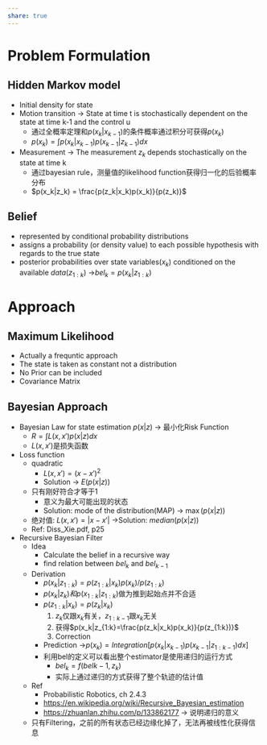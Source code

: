 ```yaml
---
share: true
---
```

# Problem Formulation

## Hidden Markov model
- Initial density for state
- Motion transition → State at time t is stochastically dependent on the state at time k-1 and the control u
	- 通过全概率定理和$p(x_k|x_{k-1})$的条件概率通过积分可获得$p(x_k)$
	- $p(x_k) = \int p(x_k|x_{k-1})p(x_{k-1}|z_{k-1})dx$
- Measurement → The measurement $z_k$ depends stochastically on the state at time k
	- 通过bayesian rule，测量值的likelihood function获得归一化的后验概率分布
	- $p(x_k|z_k) = \frac{p(z_k|x_k)p(x_k)}{p(z_k)}$
## Belief
- represented by conditional probability distributions
- assigns a probability (or density value) to each possible hypothesis with regards to the true state
- posterior probabilities over state variables($x_k$) conditioned on the available $data(z_{1:k})$ →$bel_k = p(x_k|z_{1:k})$

# Approach
## Maximum Likelihood
- Actually a frequntic approach
- The state is taken as constant not a distribution
- No Prior can be included
- Covariance Matrix

## Bayesian Approach
- Bayesian Law for state estimation $p(x|z)$ → 最小化Risk Function
	- $R = \int L(x, x')p(x|z)dx$
	- $L(x, x')$是损失函数
- Loss function
	- quadratic
		- $L(x, x') = (x - x')^2$
		- Solution → $E(p(x|z))$
	- 只有刚好符合才等于1
		- 意义为最大可能出现的状态
		- Solution: mode of the distribution(MAP) → $\max(p(x|z))$
	- 绝对值: $L(x, x') = |x - x'|$ →Solution: $median(p(x|z))$
	- Ref: Diss_Xie.pdf, p25
- Recursive Bayesian Filter
	- Idea
		- Calculate the belief in a recursive way
		- find relation between $bel_k$ and $bel_{k-1}$
	- Derivation
		- $p(x_k|z_{1:k}) = p(z_{1:k}|x_k)p(x_k)/p(z_{1:k})$
		- $p(x_k|z_k)和p(x_{1:k}|z_{1:k})$做为推到起始点并不合适
		- $p(z_{1:k}|x_k) = p(z_k|x_k)$
			1. $z_k$仅跟$x_k$有关，$z_{1:k-1}$跟$x_k$无关
			2. 获得$p(x_k|z_{1:k}=\frac{p(z_k|x_k)p(x_k)}{p(z_{1:k})}$
			3. Correction
		- Prediction →$p(x_k) = Integration[p(x_k|x_{k-1})p(x_{k-1}|z_{1:k-1})dx]$
		- 利用bel的定义可以看出整个estimator是使用递归的运行方式
			- $bel_k = f(bel{k-1}, z_k)$
			- 实际上通过递归的方式获得了整个轨迹的估计值
	- Ref
		- Probabilistic Robotics, ch 2.4.3
		- https://en.wikipedia.org/wiki/Recursive_Bayesian_estimation
		- https://zhuanlan.zhihu.com/p/133862177 → 说明递归的意义
	- 只有Filtering，之前的所有状态已经边缘化掉了，无法再被线性化获得信息